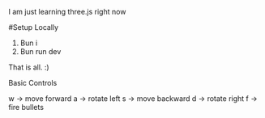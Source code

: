 I am just learning three.js right now

#Setup Locally

1. Bun i
2. Bun run dev

That is all. :)

Basic Controls

w -> move forward
a -> rotate left
s -> move backward
d -> rotate right
f -> fire bullets
